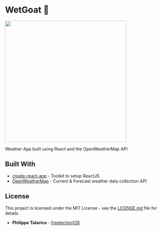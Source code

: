 # WetGoat :goat:


<img src="https://github.com/freetechno128/WetGoat/raw/master/wetgoat_preview.gif" width="400">


Weather App built using React and the OpenWeatherMap API.

## Built With

* [create-react-app](https://github.com/facebook/create-react-app) - Toolkit to setup ReactJS
* [OpenWeatherMap](https://openweathermap.org/) - Current & Forecast weather data collection API


## License

This project is licensed under the MIT License - see the [LICENSE.md](LICENSE.md) file for details

* **Philippe Talarico** - [freetechno128](https://github.com/freetechno128)

